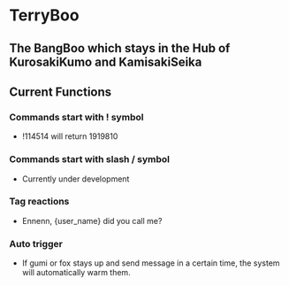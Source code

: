 # TerryBoo

## The BangBoo which stays in the Hub of KurosakiKumo and KamisakiSeika

## Current Functions

### Commands start with ! symbol

- !114514 will return 1919810

### Commands start with slash / symbol

- Currently under development

### Tag reactions

- Ennenn, {user_name} did you call me?

### Auto trigger

- If gumi or fox stays up and send message in a certain time, the system will automatically warm them.
